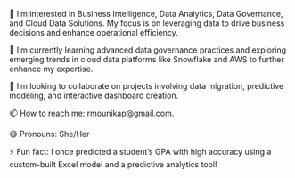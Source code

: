 👀 I’m interested in Business Intelligence, Data Analytics, Data Governance, and Cloud Data Solutions. My focus is on leveraging data to drive business decisions and enhance operational efficiency.

🌱 I’m currently learning advanced data governance practices and exploring emerging trends in cloud data platforms like Snowflake and AWS to further enhance my expertise.

💞️ I’m looking to collaborate on projects involving data migration, predictive modeling, and interactive dashboard creation. 

📫 How to reach me: rmounikap@gmail.com.

😄 Pronouns: She/Her

⚡ Fun fact: I once predicted a student’s GPA with high accuracy using a custom-built Excel model and a predictive analytics tool!

<!---
rchillakuru/rchillakuru is a ✨ special ✨ repository because its `README.md` (this file) appears on your GitHub profile.
You can click the Preview link to take a look at your changes.
--->
